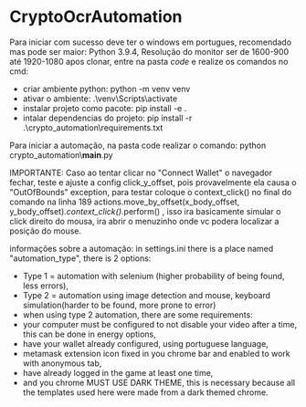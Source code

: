 # CryptoOcrAutomation
Para iniciar com sucesso deve
ter o windows em portugues,
recomendado mas pode ser maior: Python 3.9.4,
Resolução do monitor ser de 1600-900 até 1920-1080
apos clonar, entre na pasta *code* e realize os comandos no cmd:
- criar ambiente python: python -m venv venv
- ativar o ambiente: .\\venv\\Scripts\\activate
- instalar projeto como pacote: pip install -e .
- intalar dependencias do projeto: pip install -r .\\crypto_automation\\requirements.txt

Para iniciar a automação, na pasta code realizar o comando:
python crypto_automation\\____main____.py

IMPORTANTE:
Caso ao tentar clicar no "Connect Wallet" o navegador fechar, teste e ajuste a config click_y_offset,
pois provavelmente ela causa o "OutOfBounds" exception, para testar coloque o context_click() no final do comando na linha 189
actions.move_by_offset(x_body_offset, y_body_offset)*.context_click()*.perform() , isso ira basicamente simular o click direito do mousa,
ira abrir o menuzinho onde vc podera localizar a posição do mouse.

informações sobre a automação:
in settings.ini there is a place named "automation_type", there  is 2 options:
- Type 1 = automation with selenium (higher probability of being found, less errors), 
- Type 2 = automation using image detection and mouse, keyboard simulation(harder to be found, more prone to error)
- when using type 2 automation, there are some requirements:
- your computer must be configured to not disable your video after a time, this can be done in energy options,
- have your wallet already configured, using portuguese language, 
- metamask extension icon fixed in you chrome bar and enabled to work with anonymous tab,
- have already logged in the game at least one time,
- and you chrome MUST USE DARK THEME, this is necessary because all the templates used here were made from a dark themed chrome.